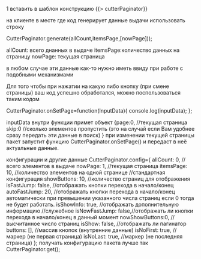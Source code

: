 1 вставить в шаблон конструкцию
{{> cutterPaginator}}

на клиенте в месте где код генерирует данные выдачи использовать строку

CutterPaginator.generate(allCount,itemsPage,[nowPage]));

allCount: всего днанных в выдаче
itemsPage:количество данных на страницу
nowPage:  текущая страница

в любом случае эти данные как-то нужно иметь ввиду при работе с подобными механизмами

Для того чтобы при нажатии на какую либо кнопку (при смене страницы) ваш код успешно обработался, можно поспользоваться таким кодом

CutterPaginator.onSetPage=function(InputData){
console.log(inputData);
};

inputData внутри функции примет объект
{page:0,  //текущая страница
skip:0    //сколько элементов пропустить (это на случай если Вам удобнее сразу передать эти данные в поиск)
}
при изменении текущей страницы пакет запустит функцию CutterPaginator.onSetPage()  и передаст в неё актуальные данные.

конфигурации и другие данные
CutterPaginator.config={
        allCount: 0,         //всего элементов в выдаче
        nowPage: 1,          //текущая страница
        itemsPage: 10,       //количество элементов на одной странице
                        //стандартная конфигурация
        showButtons: 10,     //количество страниц для отображения
        isFastJump: false,   //отображать кнопки перехода в начало/конец
        autoFastJump: 20,    //отображать кнопки перехода в начало/конец автоматически при превышении указанного числа страниц если 0 тогда не будет работать.
        isShowInfo: true,    //отображать дополнительную информацию
                        //служебное
        isNowFastJump: false,//отображать ли кнопки перехода в начало/конец в данный момент
        nowShowButtons:0,    //высчитанное число страниц
        isShow: false,       //отображать ли пагинатор
        buttons: [],         //массив кнопок (внутренние данные)
        isNoFirst: true,     //маркер (не первая страница)
        isNoLast: true,      //маркер (не последняя страница)
    };
получать конфигурацию пакета лучше так CutterPaginator.get();